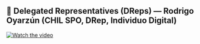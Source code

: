 ## 🎥 Delegated Representatives (DReps) — Rodrigo Oyarzún (CHIL SPO, DRep, Individuo Digital)

[![Watch the video](https://img.youtube.com/vi/gk4CkrEgrOk/0.jpg)](https://youtu.be/gk4CkrEgrOk)
